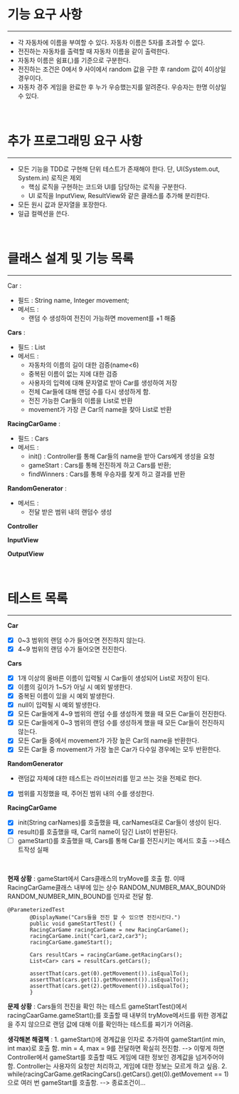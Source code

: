 # 기능 요구 사항
***

* 각 자동차에 이름을 부여할 수 있다. 자동차 이름은 5자를 초과할 수 없다.
* 전진하는 자동차를 출력할 때 자동차 이름을 같이 출력한다.
* 자동차 이름은 쉼표(,)를 기준으로 구분한다.
* 전진하는 조건은 0에서 9 사이에서 random 값을 구한 후 random 값이 4이상일 경우이다.
* 자동차 경주 게임을 완료한 후 누가 우승했는지를 알려준다. 우승자는 한명 이상일 수 있다.

<br>

# 추가 프로그래밍 요구 사항
*** 

* 모든 기능을 TDD로 구현해 단위 테스트가 존재해야 한다. 단, UI(System.out, System.in) 로직은 제외
    * 핵심 로직을 구현하는 코드와 UI를 담당하는 로직을 구분한다.
    * UI 로직을 InputView, ResultView와 같은 클래스를 추가해 분리한다.
* 모든 원시 값과 문자열을 포장한다.
* 일급 컬렉션을 쓴다.

<br>

# 클래스 설계 및 기능 목록
***
Car : 
  * 필드 : String name, Integer movement;
  * 메서드 : 
    * 랜덤 수 생성하여 전진이 가능하면 movement를 +1 해줌
   
**Cars** :
  * 필드 : List<Car>
  * 메서드 :
    * 자동차의 이름의 길이 대한 검증(name<6)
    * 중복된 이름이 없는 지에 대한 검증
    * 사용자의 입력에 대해 문자열로 받아 Car를 생성하여 저장
    * 전체 Car들에 대해 랜덤 수를 다시 생성하게 함.
    * 전진 가능한 Car들의 이름을 List로 반환
    * movement가 가장 큰 Car의 name을 찾아 List로 반환

**RacingCarGame** :
  * 필드 : Cars
  * 메서드 : 
    * init() : Controller를 통해 Car들의 name을 받아 Cars에게 생성을 요청
    * gameStart : Cars를 통해 전진하게 하고 Cars를 반환;
    * findWinners : Cars를 통해 우승자를 찾게 하고 결과를 반환

**RandomGenerator** :
  * 메서드 :
    * 전달 받은 범위 내의 랜덤수 생성

**Controller**

**InputView** 

**OutputView**

<br>

# 테스트 목록
***

**Car**

- [x] 0~3 범위의 랜덤 수가 들어오면 전진하지 않는다. 
- [x] 4~9 범위의 랜덤 수가 들어오면 전진한다.

**Cars**

- [x] 1개 이상의 올바른 이름이 입력될 시 Car들이 생성되어 List로 저장이 된다.
- [x] 이름의 길이가 1~5가 아닐 시 예외 발생한다.
- [x] 중복된 이름이 있을 시 예외 발생한다.
- [x] null이 입력될 시 예외 발생한다.
- [x] 모든 Car들에게 4~9 범위의 랜덤 수를 생성하게 했을 때 모든 Car들이 전진한다.
- [x] 모든 Car들에게 0~3 범위의 랜덤 수를 생성하게 했을 때 모든 Car들이 전진하지 않는다.
- [x] 모든 Car들 중에서 movement가 가장 높은 Car의 name을 반환한다.
- [x] 모든 Car들 중 movement가 가장 높은 Car가 다수일 경우에는 모두 반환한다.

**RandomGenerator**

* 랜덤값 자체에 대한 테스트는 라이브러리를 믿고 쓰는 것을 전제로 한다.
- [x] 범위를 지정했을 때, 주어진 범위 내의 수를 생성한다.

**RacingCarGame**

- [x] init(String carNames)를 호출했을 때, carNames대로 Car들이 생성이 된다.
- [x] result()를 호출했을 때, Car의 name이 담긴 List<String>이 반환된다.
- [ ] gameStart()를 호출했을 때, Cars를 통해 Car를 전진시키는 메서드 호출 -->테스트작성 실패
<br>

 __현재 상황__ :
  gameStart에서 Cars클래스의 tryMove를 호출 함. 이때 RacingCarGame클래스 내부에 있는 상수
  RANDOM_NUMBER_MAX_BOUND와 RANDOM_NUMBER_MIN_BOUND를 인자로 전달 함.
```
@ParameterizedTest
       @DisplayName("Cars들을 전진 할 수 있으면 전진시킨다.")
       public void gameStartTest() {
       RacingCarGame racingCarGame = new RacingCarGame();
       racingCarGame.init("car1,car2,car3");
       racingCarGame.gameStart();

       Cars resultCars = racingCarGame.getRacingCars();
       List<Car> cars = resultCars.getCars();

       assertThat(cars.get(0).getMovement()).isEqualTo();
       assertThat(cars.get(1).getMovement()).isEqualTo();
       assertThat(cars.get(2).getMovement()).isEqualTo();
       }

```
  __문제 상황__ :
  Cars들의 전진을 확인 하는 테스트 gameStartTest()에서 racingCaarGame.gameStart();를 호출할 때 내부의 tryMove메서드를 위한
  경계값을 주지 않으므로 랜덤 값에 대해 이를 확인하는 테스트를 짜기가 어려움.

  __생각해본 해결책__ :
    1. gameStart()에 경계값을 인자로 추가하여 gameStart(int min, int max)로 호출 함. min = 4, max = 9를 전달하면 확실히 전진함.
       --> 이렇게 하면 Controller에서 gameStart를 호출할 때도 게임에 대한 정보인 경계값을 넘겨주어야 함. Controller는 사용자의 요청만
       처리하고, 게임에 대한 정보는 모르게 하고 싶음.
    2. while(racingCarGame.getRacingCars().getCars().get(0).getMovement == 1)으로 여러 번 gameStart를 호출함.
       --> 종료조건이...
       


